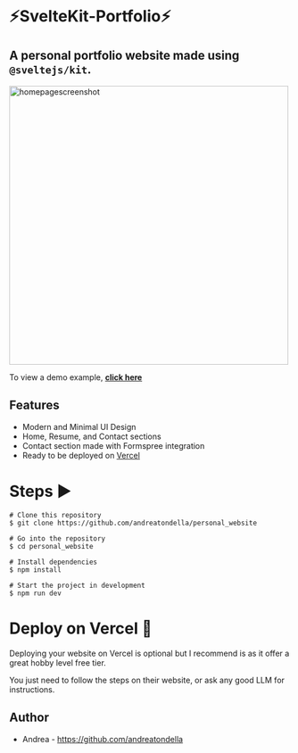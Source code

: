 # ⚡️SvelteKit-Portfolio⚡️

## A personal portfolio website made using `@sveltejs/kit`.

<p align="left">
    <img width="500" height="auto" src="https://i.imgur.com/60Fpyzo.png" alt="homepagescreenshot" />
</p>

To view a demo example, **[click here](https://andreatondella.xyz/)**

## Features

- Modern and Minimal UI Design
- Home, Resume, and Contact sections
- Contact section made with Formspree integration
- Ready to be deployed on [Vercel](https://vercel.com/)

# Steps ▶️

```
# Clone this repository
$ git clone https://github.com/andreatondella/personal_website
```

```
# Go into the repository
$ cd personal_website
```

```
# Install dependencies
$ npm install
```

```
# Start the project in development
$ npm run dev
```

# Deploy on Vercel 🚀

Deploying your website on Vercel is optional but I recommend is as it offer a great hobby level free tier.

You just need to follow the steps on their website, or ask any good LLM for instructions.

## Author

- Andrea - https://github.com/andreatondella
